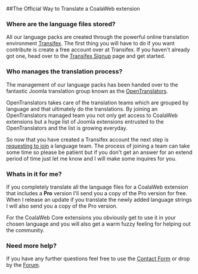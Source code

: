 
##The Official Way to Translate a CoalaWeb extension

### Where are the language files stored?

All our language packs are created through the powerful online translation environment [Transifex](https://www.transifex.com). The first thing you will have to do if you want contribute is create a free account over at Transifex. If you haven't already got one, head over to the [Transifex Signup](https://www.transifex.com/signup) page and get started.

### Who manages the translation process?

The management of our language packs has been handed over to the fantastic Joomla translation group known as the [OpenTranslators](http://opentranslators.org/).

OpenTranslators takes care of the translation teams which are grouped by language and that ultimately do the translations. By joining an OpenTranslators managed team you not only get access to CoalaWeb extensions but a huge list of Joomla extensions entrusted to the OpenTranslators and the list is growing everyday.

So now that you have created a Transifex account the next step is [requesting to join](https://opentranslators.transifex.com/organization/opentranslators/dashboard/coalaweb-contact) a language team. The process of joining a team can take some time so please be patient but if you don't get an answer for an extend period of time just let me know and I will make some inquires for you.

### Whats in it for me?

If you completely translate all the language files for a CoalaWeb extension that includes a **Pro** version I'll send you a copy of the Pro version for free. When I release an update if you translate the newly added language strings I will also send you a copy of the Pro version.

For the CoalaWeb Core extensions you obviously get to use it in your chosen language and you will also get a warm fuzzy feeling for helping out the community.

### Need more help?

If you have any further questions feel free to use the [Contact Form](https://coalaweb.com/support/get-in-touch/contact-us) or drop by the [Forum](https://coalaweb.com/forum).
